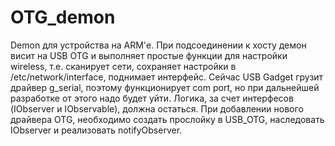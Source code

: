 OTG_demon
=========
Demon для устройства на ARM'е. При подсоединении к хосту демон висит на USB OTG и выполняет простые функции для настройки wireless, т.е. сканирует сети, сохраняет настройки в /etc/network/interface, поднимает интерфейс.
Сейчас USB Gadget грузит драйвер g_serial, поэтому функционирует com port, но при дальнейшей разработке от этого надо будет уйти. Логика, за счет интерфесов (IObserver и IObservable), должна остаться. При добавлении нового драйвера OTG, необходимо создать прослойку в USB_OTG, наследовать IObserver  и реализовать notifyObserver.
